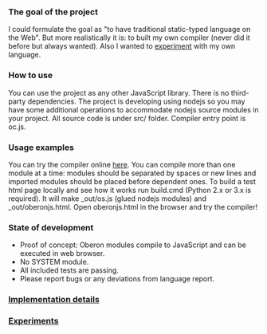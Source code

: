 ### The goal of the project
I could formulate the goal as "to have traditional static-typed language on the Web". But more realistically it is: to built my own compiler (never did it before but always wanted). Also I wanted to [experiment](/vladfolts/oberonjs/wiki/Eberon) with my own language.

### How to use
You can use the project as any other JavaScript library. There is no third-party dependencies. The project is developing using nodejs so you may have some additional operations to accommodate nodejs source modules in your project. All source code is under src/ folder. Compiler entry point is oc.js.

### Usage examples
You can try the compiler online [here](http://oberspace.dyndns.org/oberonjs.html). You can compile more than one module at a time: modules should be separated by spaces or new lines and imported modules should be placed before dependent ones. 
To build a test html page locally and see how it works run build.cmd (Python 2.x or 3.x is required). It will make _out/os.js (glued nodejs modules) and _out/oberonjs.html. Open oberonjs.html in the browser and try the compiler!

### State of development
* Proof of concept: Oberon modules compile to JavaScript and can be executed in web browser.
* No SYSTEM module.
* All included tests are passing.
* Please report bugs or any deviations from language report.

### [Implementation details](/vladfolts/oberonjs/wiki/Original-report-refinements)
### [Experiments](/vladfolts/oberonjs/wiki/Eberon)